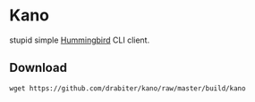 # Kano

stupid simple [Hummingbird](https://hummingbird.me/) CLI client.

## Download

`wget https://github.com/drabiter/kano/raw/master/build/kano`